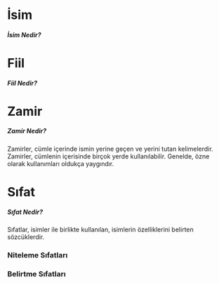 # İsim  
##### İsim Nedir?  

# Fiil  
##### Fiil Nedir?  

# Zamir  
##### Zamir Nedir?  
Zamirler, cümle içerinde ismin yerine geçen ve yerini tutan kelimelerdir. Zamirler, cümlenin içerisinde birçok yerde kullanılabilir. Genelde, özne olarak kullanımları oldukça yaygındır.  

# Sıfat  
##### Sıfat Nedir?  
Sıfatlar, isimler ile birlikte kullanılan, isimlerin özelliklerini belirten sözcüklerdir.  

### Niteleme Sıfatları  

### Belirtme Sıfatları  